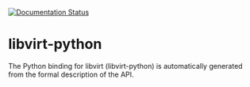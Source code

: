 [![Documentation Status](https://readthedocs.org/projects/libvirt-python/badge/?version=latest)](https://libvirt-python.readthedocs.io/?badge=latest)

# libvirt-python

The Python binding for libvirt (libvirt-python) is automatically generated from the formal description of the API.
